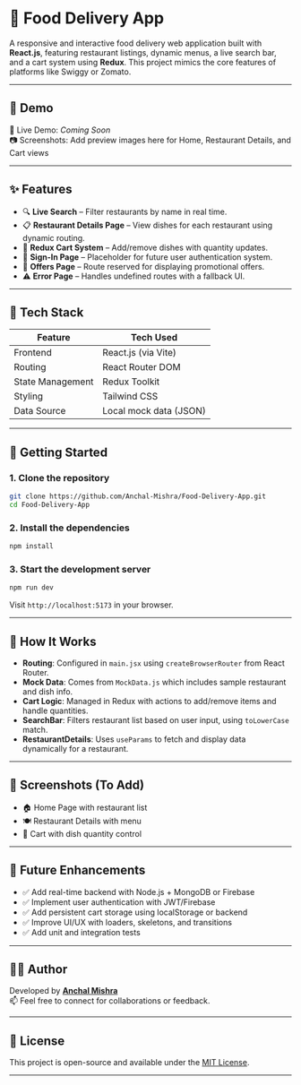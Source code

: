 # 🍕 Food Delivery App

A responsive and interactive food delivery web application built with **React.js**, featuring restaurant listings, dynamic menus, a live search bar, and a cart system using **Redux**. This project mimics the core features of platforms like Swiggy or Zomato.

---

## 📸 Demo

🚧 Live Demo: *Coming Soon*  
📷 Screenshots: Add preview images here for Home, Restaurant Details, and Cart views

---

## ✨ Features

- 🔍 **Live Search** – Filter restaurants by name in real time.
- 📋 **Restaurant Details Page** – View dishes for each restaurant using dynamic routing.
- 🛒 **Redux Cart System** – Add/remove dishes with quantity updates.
- 🔐 **Sign-In Page** – Placeholder for future user authentication system.
- 🎁 **Offers Page** – Route reserved for displaying promotional offers.
- ⚠️ **Error Page** – Handles undefined routes with a fallback UI.

---

## 🧰 Tech Stack

| Feature         | Tech Used                 |
|----------------|----------------------------|
| Frontend        | React.js (via Vite)        |
| Routing         | React Router DOM           |
| State Management| Redux Toolkit              |
| Styling         | Tailwind CSS               |
| Data Source     | Local mock data (JSON)     |

---

## 🧪 Getting Started

### 1. Clone the repository

```bash
git clone https://github.com/Anchal-Mishra/Food-Delivery-App.git
cd Food-Delivery-App
```

### 2. Install the dependencies

```bash
npm install
```

### 3. Start the development server

```bash
npm run dev
```

Visit `http://localhost:5173` in your browser.

---

## 📌 How It Works

- **Routing**: Configured in `main.jsx` using `createBrowserRouter` from React Router.
- **Mock Data**: Comes from `MockData.js` which includes sample restaurant and dish info.
- **Cart Logic**: Managed in Redux with actions to add/remove items and handle quantities.
- **SearchBar**: Filters restaurant list based on user input, using `toLowerCase` match.
- **RestaurantDetails**: Uses `useParams` to fetch and display data dynamically for a restaurant.

---

## 📸 Screenshots (To Add)

- 🏠 Home Page with restaurant list
- 🍽️ Restaurant Details with menu
- 🛒 Cart with dish quantity control

---

## 🚧 Future Enhancements

- ✅ Add real-time backend with Node.js + MongoDB or Firebase
- ✅ Implement user authentication with JWT/Firebase
- ✅ Add persistent cart storage using localStorage or backend
- ✅ Improve UI/UX with loaders, skeletons, and transitions
- ✅ Add unit and integration tests

---

## 🧑‍💻 Author

Developed by [**Anchal Mishra**](https://github.com/Anchal-Mishra)  
📫 Feel free to connect for collaborations or feedback.

---

## 📄 License

This project is open-source and available under the [MIT License](LICENSE).

---
